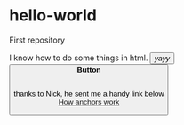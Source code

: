 # hello-world
First repository
<body>
I know how to do some things in html.
  <button><em>yayy</em> <br>
    <button><strong>Button</strong>
      <p>
  
  <br>
thanks to Nick, he sent me a handy link below
<br>
<a href="https://developer.mozilla.org/en-US/docs/Web/HTML/Element/a">How anchors work</a>
</p>
<body>
